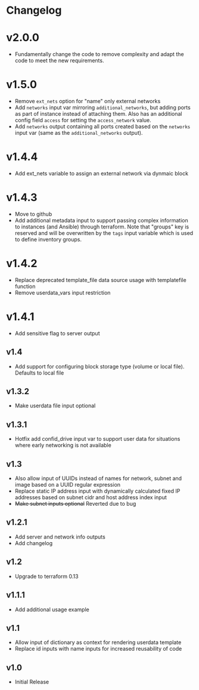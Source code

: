 # Changelog

# v2.0.0
  - Fundamentally change the code to remove complexity and adapt the code to meet the new requirements.

# v1.5.0

  - Remove `ext_nets` option for "name" only external networks
  - Add `networks` input var mirroring `additional_networks`,
    but adding ports as part of instance instead of attaching them.
    Also has an additional config field `access` for setting the `access_network` value.
  - Add `networks` output containing all ports created based on the `networks` input var
    (same as the `additional_networks` output).
# v1.4.4
  - Add ext_nets variable to assign an external network via dynmaic block

# v1.4.3
  - Move to github
  - Add additional metadata input to support passing complex information to instances (and Ansible) through terraform.
    Note that "groups" key is reserved and will be overwritten by the `tags` input variable which is used to define inventory groups.
# v1.4.2
  - Replace deprecated template_file data source usage with templatefile function
  - Remove userdata_vars input restriction
# v1.4.1
  - Add sensitive flag to server output
## v1.4

 - Add support for configuring block storage type (volume or local file).
   Defaults to local file

## v1.3.2

 - Make userdata file input optional

## v1.3.1

 - Hotfix add confid_drive input var to support user data for situations where early networking is not available

## v1.3

 - Also allow input of UUIDs instead of names for network, subnet and image based on a UUID regular expression
 - Replace static IP address input with dynamically calculated fixed IP addresses based on subnet cidr and host address index input
 - ~~Make subnet inputs optional~~ Reverted due to bug

## v1.2.1

- Add server and network info outputs
- Add changelog

## v1.2

- Upgrade to terraform 0.13 

## v1.1.1

- Add additional usage example

## v1.1

- Allow input of dictionary as context for rendering userdata template
- Replace id inputs with name inputs for increased reusability of code

## v1.0

- Initial Release
